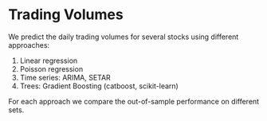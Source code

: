# Trading Volumes

We predict the daily trading volumes for several stocks using different approaches:

1) Linear regression
2) Poisson regression
3) Time series: ARIMA, SETAR
4) Trees: Gradient Boosting (catboost, scikit-learn)

For each approach we compare the out-of-sample performance on different sets.
